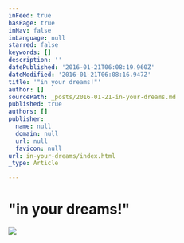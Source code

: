 ```yaml
---
inFeed: true
hasPage: true
inNav: false
inLanguage: null
starred: false
keywords: []
description: ''
datePublished: '2016-01-21T06:08:19.960Z'
dateModified: '2016-01-21T06:08:16.947Z'
title: '"in your dreams!"'
author: []
sourcePath: _posts/2016-01-21-in-your-dreams.md
published: true
authors: []
publisher:
  name: null
  domain: null
  url: null
  favicon: null
url: in-your-dreams/index.html
_type: Article

---
```

# "in your dreams!"
![](https://the-grid-user-content.s3-us-west-2.amazonaws.com/6f19bd47-bb7c-4280-8c84-01da9b53fe07.jpg)
